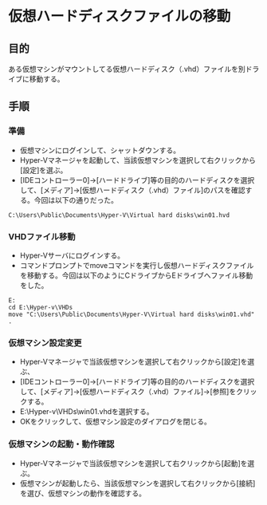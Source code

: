 ﻿# 仮想ハードディスクファイルの移動


## 目的
ある仮想マシンがマウントしてる仮想ハードディスク（.vhd）ファイルを別ドライブに移動する。

## 手順
### 準備

- 仮想マシンにログインして、シャットダウンする。
- Hyper-Vマネージャを起動して、当該仮想マシンを選択して右クリックから[設定]を選ぶ。
- [IDEコントローラー0]→[ハードドライブ]等の目的のハードディスクを選択して、[メディア]→[仮想ハードディスク（.vhd）ファイル]のパスを確認する。今回は以下の通りだった。

```clike
C:\Users\Public\Documents\Hyper-V\Virtual hard disks\win01.hvd
```

### VHDファイル移動

- Hyper-Vサーバにログインする。
- コマンドプロンプトでmoveコマンドを実行し仮想ハードディスクファイルを移動する。今回は以下のようにCドライブからEドライブへファイル移動をした。

```clike
E:
cd E:\Hyper-v\VHDs
move "C:\Users\Public\Documents\Hyper-V\Virtual hard disks\win01.vhd" .
```

### 仮想マシン設定変更

- Hyper-Vマネージャで当該仮想マシンを選択して右クリックから[設定]を選ぶ、
- [IDEコントローラー0]→[ハードドライブ]等の目的のハードディスクを選択して、[メディア]→[仮想ハードディスク（.vhd）ファイル]→[参照]をクリックする。
- E:\Hyper-v\VHDs\win01.vhdを選択する。
- OKをクリックして、仮想マシン設定のダイアログを閉じる。

### 仮想マシンの起動・動作確認

- Hyper-Vマネージャで当該仮想マシンを選択して右クリックから[起動]を選ぶ。
- 仮想マシンが起動したら、当該仮想マシンを選択して右クリックから[接続]を選び、仮想マシンの動作を確認する。

